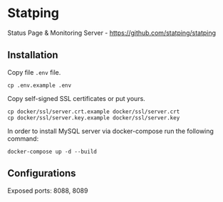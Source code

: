 # Statping

Status Page & Monitoring Server - https://github.com/statping/statping

## Installation

Copy file `.env` file.

```
cp .env.example .env
```

Copy self-signed SSL certificates or put yours.

```
cp docker/ssl/server.crt.example docker/ssl/server.crt
cp docker/ssl/server.key.example docker/ssl/server.key
```

In order to install MySQL server via docker-compose run the following command:

```
docker-compose up -d --build
```

## Configurations

Exposed ports: 8088, 8089
